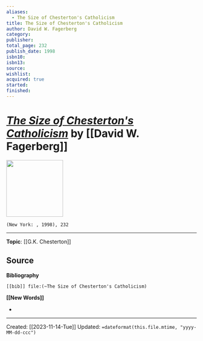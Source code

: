 ```yaml
---
aliases:
  - The Size of Chesterton's Catholicism
title: The Size of Chesterton's Catholicism
author: David W. Fagerberg
category: 
publisher: 
total_page: 232
publish_date: 1998
isbn10: 
isbn13: 
source: 
wishlist: 
acquired: true
started: 
finished:
---
```

# *[The Size of Chesterton's Catholicism]()* by [[David W. Fagerberg]]

<img src="http://books.google.com/books/content?id=sw_ZAAAAMAAJ&printsec=frontcover&img=1&zoom=1&source=gbs_api" width=150>

`(New York: , 1998), 232`



--- 
**Topic**: [[G.K. Chesterton]]

**Source**
- 

**Bibliography**

```query
[[bib]] file:(~The Size of Chesterton's Catholicism)
```
 

**[[New Words]]**

- 

---
Created: [[2023-11-14-Tue]]
Updated: `=dateformat(this.file.mtime, "yyyy-MM-dd-ccc")`